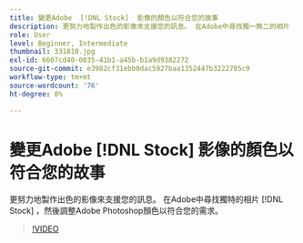 ```yaml
---
title: 變更Adobe  [!DNL Stock]  影像的顏色以符合您的故事
description: 更努力地製作出色的影像來支援您的訊息。 在Adobe中尋找獨一無二的相片  [!DNL Stock]  ，然後調整Adobe Photoshop顏色以符合您的需求
role: User
level: Beginner, Intermediate
thumbnail: 331810.jpg
exl-id: 6607cd40-0035-41b1-a45b-b1a9d9382272
source-git-commit: e3982cf31ebb0dac5927baa1352447b3222785c9
workflow-type: tm+mt
source-wordcount: '76'
ht-degree: 0%

---
```


# 變更Adobe [!DNL Stock] 影像的顏色以符合您的故事

更努力地製作出色的影像來支援您的訊息。 在Adobe中尋找獨特的相片 [!DNL Stock] ，然後調整Adobe Photoshop顏色以符合您的需求。

>[!VIDEO](https://video.tv.adobe.com/v/331810?hidetitle=true)
